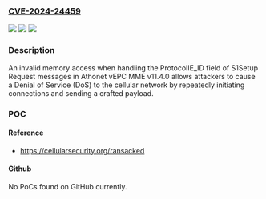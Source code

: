 ### [CVE-2024-24459](https://cve.mitre.org/cgi-bin/cvename.cgi?name=CVE-2024-24459)
![](https://img.shields.io/static/v1?label=Product&message=HPE%20Athonet%20Core&color=blue)
![](https://img.shields.io/static/v1?label=Version&message=HPE%20Athonet%20Core%2011.0%20&color=brightgreen)
![](https://img.shields.io/static/v1?label=Vulnerability&message=n%2Fa&color=blue)

### Description

An invalid memory access when handling the ProtocolIE_ID field of S1Setup Request messages in Athonet vEPC MME v11.4.0 allows attackers to cause a Denial of Service (DoS) to the cellular network by repeatedly initiating connections and sending a crafted payload.

### POC

#### Reference
- https://cellularsecurity.org/ransacked

#### Github
No PoCs found on GitHub currently.


